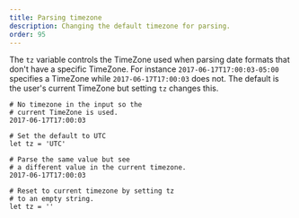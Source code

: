 ```yaml
---
title: Parsing timezone
description: Changing the default timezone for parsing.
order: 95
---
```

The `tz` variable controls the TimeZone used when parsing date formats that don't have a specific TimeZone. For instance
`2017-06-17T17:00:03-05:00`  specifies a TimeZone while `2017-06-17T17:00:03` does not. The default is the user's current TimeZone
but setting `tz` changes this.

```
# No timezone in the input so the 
# current TimeZone is used.
2017-06-17T17:00:03
    
# Set the default to UTC
let tz = 'UTC'

# Parse the same value but see
# a different value in the current timezone.
2017-06-17T17:00:03

# Reset to current timezone by setting tz
# to an empty string.
let tz = ''
```    
